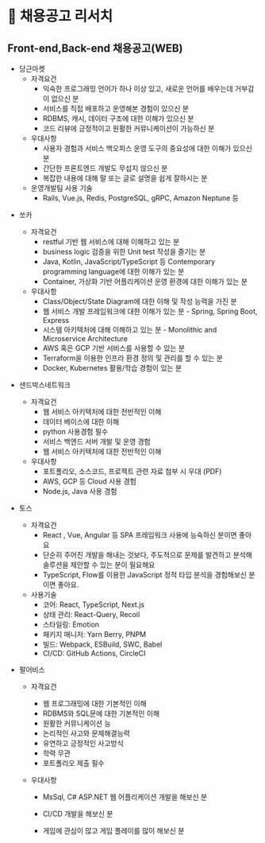 # **📝 채용공고 리서치**

## Front-end,Back-end 채용공고(WEB)

* 당근마켓
  - 자격요건 
    + 익숙한 프로그래밍 언어가 하나 이상 있고, 새로운 언어를 배우는데 거부감이 없으신 분
    + 서비스를 직접 배포하고 운영해본 경험이 있으신 분 
    + RDBMS, 캐시, 데이터 구조에 대한 이해가 있으신 분
    + 코드 리뷰에 긍정적이고 원활한 커뮤니케이션이 가능하신 분
  - 우대사항 
    - 사용자 경험과 서비스 백오피스 운영 도구의 중요성에 대한 이해가 있으신 분
    - 간단한 프론트엔드 개발도 무섭지 않으신 분
    - 복잡한 내용에 대해 말 또는 글로 설명을 쉽게 잘하시는 분
  - 운영개발팀 사용 기술 
    - Rails, Vue.js, Redis, PostgreSQL, gRPC, Amazon Neptune 등

- 쏘카 

  - 자격요건
    - restful 기반 웹 서비스에 대해 이해하고 있는 분 
    - business logic 검증을 위한 Unit test 작성을 즐기는 분
    - Java, Kotlin, JavaScript/TypeScript 등 Contemporary programming language에 대한 이해가 있는 분
    - Container, 가상화 기반 어플리케이션 운영 환경에 대한 이해가 있는 분
  - 우대사항
    - Class/Object/State Diagram에 대한 이해 및 작성 능력을 가진 분
    - 웹 서비스 개발 프레임워크에 대한 이해가 있는 분 - Spring, Spring Boot, Express
    - 시스템 아키텍처에 대해 이해하고 있는 분 - Monolithic and Microservice Architecture
    - AWS 혹은 GCP 기반 서비스를 사용할 수 있는 분
    - Terraform을 이용한 인프라 환경 정의 및 관리를 할 수 있는 분
    - Docker, Kubernetes 활용/학습 경험이 있는 분
  
- 샌드박스네트워크

  - 자격요건
    - 웹 서비스 아키텍처에 대한 전반적인 이해
    - 데이터 베이스에 대한 이해
    - python 사용경험 필수
    - 서비스 백엔드 서버 개발 및 운영 경험
    - 웹 서비스 아키텍처에 대한 전반적인 이해
  - 우대사항
    - 포트폴리오, 소스코드, 프로젝트 관련 자료 첨부 시 우대 (PDF)
    - AWS, GCP 등 Cloud 사용 경험
    - Node.js, Java 사용 경험

- 토스
  - 자격요건
    - React , Vue, Angular 등 SPA 프레임워크 사용에 능숙하신 분이면 좋아요
    - 단순히 주어진 개발을 해내는 것보다, 주도적으로 문제를 발견하고 분석해 솔루션을 제안할 수 있는 분이 필요해요
    - TypeScript, Flow를 이용한 JavaScript 정적 타입 분석을 경험해보신 분이면 좋아요.
  - 사용기술
    - 코어: React, TypeScript, Next.js
    - 상태 관리: React-Query, Recoil
    - 스타일링: Emotion
    - 패키지 매니저: Yarn Berry, PNPM
    - 빌드: Webpack, ESBuild, SWC, Babel
    - CI/CD: GitHub Actions, CircleCI
  
- 펄어비스

    - 자격요건
      -  웹 프로그래밍에 대한 기본적인 이해
      - RDBMS와 SQL문에 대한 기본적인 이해
      - 원활한 커뮤니케이션 능
      - 논리적인 사고와 문제해결능력
      - 유연하고 긍정적인 사고방식
      - 학력 무관
      - 포트폴리오 제출 필수

    - 우대사항 

      - MsSql, C# ASP.NET 웹 어플리케이션 개발을 해보신 분

      - CI/CD 개발을 해보신 분
      - 게임에 관심이 많고 게임 플레이를 많이 해보신 분